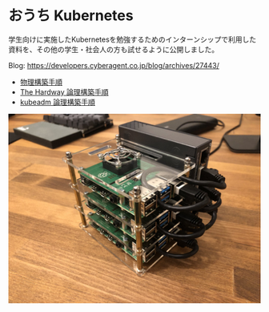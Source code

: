 # おうち Kubernetes

学生向けに実施したKubernetesを勉強するためのインターンシップで利用した資料を、その他の学生・社会人の方も試せるように公開しました。

Blog: https://developers.cyberagent.co.jp/blog/archives/27443/

* [物理構築手順](./how-to-create-cluster-physical)
* [The Hardway 論理構築手順](./how-to-create-cluster-logical-hardway)
* [kubeadm 論理構築手順](./how-to-create-cluster-logical-kubeadm)

![おうちKubernetes2020](./homek8s2020.jpeg)
